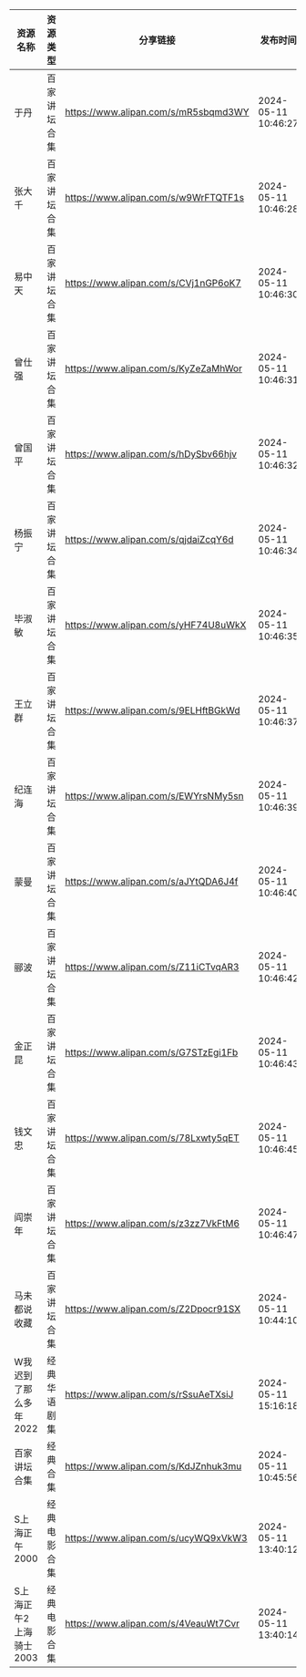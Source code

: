 | 资源名称           | 资源类型   | 分享链接                                 | 发布时间                |
| -------------- | ------ | ------------------------------------ | ------------------- |
| 于丹             | 百家讲坛合集 | https://www.alipan.com/s/mR5sbqmd3WY | 2024-05-11 10:46:27 |
| 张大千            | 百家讲坛合集 | https://www.alipan.com/s/w9WrFTQTF1s | 2024-05-11 10:46:28 |
| 易中天            | 百家讲坛合集 | https://www.alipan.com/s/CVj1nGP6oK7 | 2024-05-11 10:46:30 |
| 曾仕强            | 百家讲坛合集 | https://www.alipan.com/s/KyZeZaMhWor | 2024-05-11 10:46:31 |
| 曾国平            | 百家讲坛合集 | https://www.alipan.com/s/hDySbv66hjv | 2024-05-11 10:46:32 |
| 杨振宁            | 百家讲坛合集 | https://www.alipan.com/s/qjdaiZcqY6d | 2024-05-11 10:46:34 |
| 毕淑敏            | 百家讲坛合集 | https://www.alipan.com/s/yHF74U8uWkX | 2024-05-11 10:46:35 |
| 王立群            | 百家讲坛合集 | https://www.alipan.com/s/9ELHftBGkWd | 2024-05-11 10:46:37 |
| 纪连海            | 百家讲坛合集 | https://www.alipan.com/s/EWYrsNMy5sn | 2024-05-11 10:46:39 |
| 蒙曼             | 百家讲坛合集 | https://www.alipan.com/s/aJYtQDA6J4f | 2024-05-11 10:46:40 |
| 郦波             | 百家讲坛合集 | https://www.alipan.com/s/Z11iCTvqAR3 | 2024-05-11 10:46:42 |
| 金正昆            | 百家讲坛合集 | https://www.alipan.com/s/G7STzEgi1Fb | 2024-05-11 10:46:43 |
| 钱文忠            | 百家讲坛合集 | https://www.alipan.com/s/78Lxwty5qET | 2024-05-11 10:46:45 |
| 阎崇年            | 百家讲坛合集 | https://www.alipan.com/s/z3zz7VkFtM6 | 2024-05-11 10:46:47 |
| 马未都说收藏         | 百家讲坛合集 | https://www.alipan.com/s/Z2Dpocr91SX | 2024-05-11 10:44:10 |
| W我迟到了那么多年2022  | 经典华语剧集 | https://www.alipan.com/s/rSsuAeTXsiJ | 2024-05-11 15:16:18 |
| 百家讲坛合集         | 经典合集   | https://www.alipan.com/s/KdJZnhuk3mu | 2024-05-11 10:45:56 |
| S上海正午2000      | 经典电影合集 | https://www.alipan.com/s/ucyWQ9xVkW3 | 2024-05-11 13:40:12 |
| S上海正午2上海骑士2003 | 经典电影合集 | https://www.alipan.com/s/4VeauWt7Cvr | 2024-05-11 13:40:14 |
